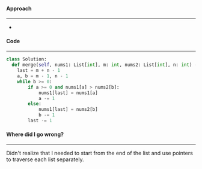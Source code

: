 #### Approach
---
- 

#### Code
---

```python
class Solution:
  def merge(self, nums1: List[int], m: int, nums2: List[int], n: int) -> None:
    last = m + n - 1
    a, b = m - 1, n - 1
    while b >= 0:
        if a >= 0 and nums1[a] > nums2[b]:
            nums1[last] = nums1[a]
            a -= 1
        else:
            nums1[last] = nums2[b]
            b -= 1
        last -= 1
```


#### Where did I go wrong?
---
Didn't realize that I needed to start from the end of the list and use pointers to traverse each list separately.